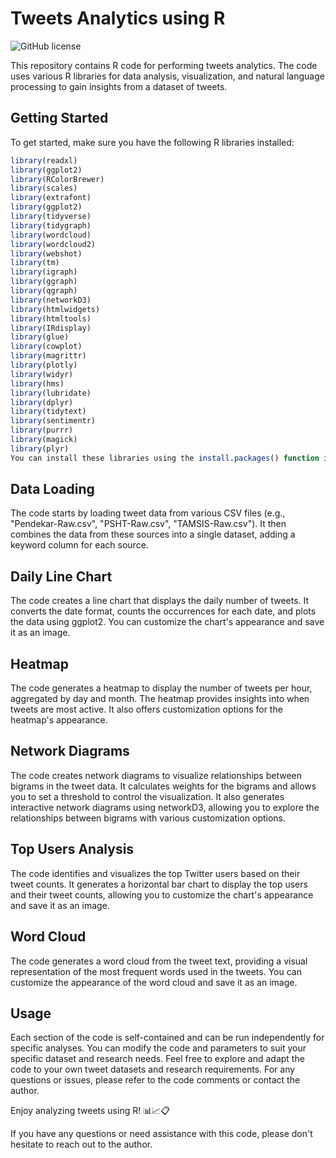 # Tweets Analytics using R

![GitHub license](https://img.shields.io/badge/license-MIT-blue.svg)

This repository contains R code for performing tweets analytics. The code uses various R libraries for data analysis, visualization, and natural language processing to gain insights from a dataset of tweets.

## Getting Started

To get started, make sure you have the following R libraries installed:

```R
library(readxl)
library(ggplot2)
library(RColorBrewer)
library(scales)
library(extrafont)
library(ggplot2)
library(tidyverse)
library(tidygraph)
library(wordcloud)
library(wordcloud2)
library(webshot)
library(tm)
library(igraph)
library(ggraph)
library(qgraph)
library(networkD3)
library(htmlwidgets)
library(htmltools)
library(IRdisplay)
library(glue)
library(cowplot)
library(magrittr)
library(plotly)
library(widyr)
library(hms)
library(lubridate)
library(dplyr)
library(tidytext)
library(sentimentr)
library(purrr)
library(magick)
library(plyr)
You can install these libraries using the install.packages() function in R.
```

## Data Loading
The code starts by loading tweet data from various CSV files (e.g., "Pendekar-Raw.csv", "PSHT-Raw.csv", "TAMSIS-Raw.csv"). It then combines the data from these sources into a single dataset, adding a keyword column for each source.

## Daily Line Chart
The code creates a line chart that displays the daily number of tweets. It converts the date format, counts the occurrences for each date, and plots the data using ggplot2. You can customize the chart's appearance and save it as an image.

## Heatmap
The code generates a heatmap to display the number of tweets per hour, aggregated by day and month. The heatmap provides insights into when tweets are most active. It also offers customization options for the heatmap's appearance.

## Network Diagrams
The code creates network diagrams to visualize relationships between bigrams in the tweet data. It calculates weights for the bigrams and allows you to set a threshold to control the visualization. It also generates interactive network diagrams using networkD3, allowing you to explore the relationships between bigrams with various customization options.

## Top Users Analysis
The code identifies and visualizes the top Twitter users based on their tweet counts. It generates a horizontal bar chart to display the top users and their tweet counts, allowing you to customize the chart's appearance and save it as an image.

## Word Cloud
The code generates a word cloud from the tweet text, providing a visual representation of the most frequent words used in the tweets. You can customize the appearance of the word cloud and save it as an image.

## Usage
Each section of the code is self-contained and can be run independently for specific analyses. You can modify the code and parameters to suit your specific dataset and research needs. Feel free to explore and adapt the code to your own tweet datasets and research requirements. For any questions or issues, please refer to the code comments or contact the author.

Enjoy analyzing tweets using R! 📊📈📋

If you have any questions or need assistance with this code, please don't hesitate to reach out to the author.
